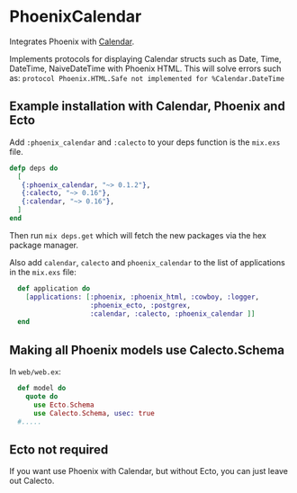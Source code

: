 PhoenixCalendar
===============

Integrates Phoenix with [Calendar](https://github.com/lau/calendar).

Implements protocols for displaying Calendar
structs such as Date, Time, DateTime, NaiveDateTime
with Phoenix HTML. This will solve errors such as:
`protocol Phoenix.HTML.Safe not implemented for %Calendar.DateTime`

## Example installation with Calendar, Phoenix and Ecto

Add `:phoenix_calendar` and `:calecto` to your deps function
is the `mix.exs` file.

```elixir
defp deps do
  [
   {:phoenix_calendar, "~> 0.1.2"},
   {:calecto, "~> 0.16"},
   {:calendar, "~> 0.16"},
  ]
end
```

Then run `mix deps.get` which will fetch the new packages via the hex package manager.

Also add `calendar`, `calecto` and `phoenix_calendar` to the list of applications in the `mix.exs` file:

```elixir
  def application do
    [applications: [:phoenix, :phoenix_html, :cowboy, :logger,
                    :phoenix_ecto, :postgrex,
                    :calendar, :calecto, :phoenix_calendar ]]
  end
```

## Making all Phoenix models use Calecto.Schema

In `web/web.ex`:


```elixir
  def model do
    quote do
      use Ecto.Schema
      use Calecto.Schema, usec: true
  #.....
```

## Ecto not required

If you want use Phoenix with Calendar, but without Ecto, you can just leave out Calecto.

